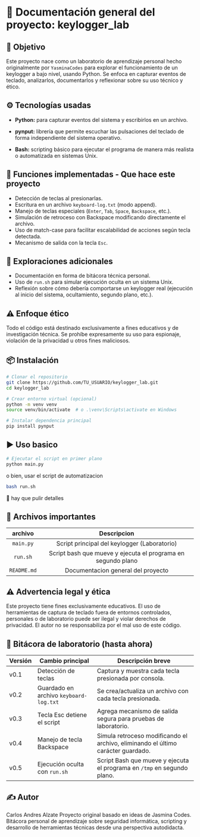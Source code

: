 # 🧠 Documentación general del proyecto: keylogger_lab

## 📌 Objetivo

Este proyecto nace como un laboratorio de aprendizaje personal hecho originalmente por `YasminaCodes` para explorar el funcionamiento de un keylogger a bajo nivel, usando Python. Se enfoca en capturar eventos de teclado, analizarlos, documentarlos y reflexionar sobre su uso técnico y ético.

## ⚙️ Tecnologías usadas

- **Python:** para capturar eventos del sistema y escribirlos en un archivo.

- **pynput:** librería que permite escuchar las pulsaciones del teclado de forma independiente del sistema operativo.

- **Bash:** scripting básico para ejecutar el programa de manera más realista o automatizada en sistemas Unix.

## 🎯 Funciones implementadas - Que hace este proyecto

- Detección de teclas al presionarlas.
- Escritura en un archivo `keyboard-log.txt` (modo append).
- Manejo de teclas especiales (`Enter`, `Tab`, `Space`, `Backspace`, etc.).
- Simulación de retroceso con Backspace modificando directamente el archivo.
- Uso de match-case para facilitar escalabilidad de acciones según tecla detectada.
- Mecanismo de salida con la tecla `Esc`.

## 🧪 Exploraciones adicionales

- Documentación en forma de bitácora técnica personal.
- Uso de `run.sh` para simular ejecución oculta en un sistema Unix.
- Reflexión sobre cómo debería comportarse un keylogger real (ejecución al inicio del sistema, ocultamiento, segundo plano, etc.).

## ⚠️ Enfoque ético

Todo el código está destinado exclusivamente a fines educativos y de investigación técnica.
Se prohíbe expresamente su uso para espionaje, violación de la privacidad u otros fines maliciosos.

## 📦 Instalación

```bash
# Clonar el repositorio
git clone https://github.com/TU_USUARIO/keylogger_lab.git
cd keylogger_lab

# Crear entorno virtual (opcional)
python -m venv venv
source venv/bin/activate  # o .\venv\Scripts\activate en Windows

# Instalar dependencia principal
pip install pynput
```
## ▶ Uso basico

```bash
# Ejecutar el script en primer plano
python main.py
```
o bien, usar el script de automatizacion

```bash
bash run.sh
```
🚫 hay que pulir detalles

## 📂 Archivos importantes

|   archivo   |                         Descripcion                          |
| :---------: | :----------------------------------------------------------: |
|  `main.py`  |         Script principal del keylogger (Laboratorio)         |
|  `run.sh`   | Script bash que mueve y ejecuta el programa en segundo plano |
| `README.md` |              Documentacion general del proyecto              |

## ⚠️ Advertencia legal y ética

Este proyecto tiene fines exclusivamente educativos.
El uso de herramientas de captura de teclado fuera de entornos controlados, personales o de laboratorio puede ser ilegal y violar derechos de privacidad.
El autor no se responsabiliza por el mal uso de este código.

## 📓 Bitácora de laboratorio (hasta ahora)

| Versión | Cambio principal                       | Descripción breve                                                                |
| ------- | -------------------------------------- | -------------------------------------------------------------------------------- |
| v0.1    | Detección de teclas                    | Captura y muestra cada tecla presionada por consola.                             |
| v0.2    | Guardado en archivo `keyboard-log.txt` | Se crea/actualiza un archivo con cada tecla presionada.                          |
| v0.3    | Tecla Esc detiene el script            | Agrega mecanismo de salida segura para pruebas de laboratorio.                   |
| v0.4    | Manejo de tecla Backspace              | Simula retroceso modificando el archivo, eliminando el último carácter guardado. |
| v0.5    | Ejecución oculta con `run.sh`          | Script Bash que mueve y ejecuta el programa en `/tmp` en segundo plano.          |

## ✍️ Autor
Carlos Andres Alzate
Proyecto original basado en ideas de Jasmina Codes.
Bitácora personal de aprendizaje sobre seguridad informática, scripting y desarrollo de herramientas técnicas desde una perspectiva autodidacta.

